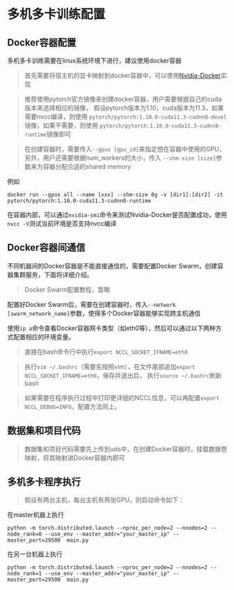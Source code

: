 # 多机多卡训练配置

## Docker容器配置
多机多卡训练需要在linux系统环境下进行，建议使用docker容器 
> 首先需要将宿主机的显卡映射到docker容器中，可以使用[Nvidia-Docker](https://github.com/NVIDIA/nvidia-docker)实现

> 推荐使用pytorch官方镜像来创建docker容器，用户需要根据自己的cuda版本来选择相应的镜像，
> 假设pytorch版本为1.10，cuda版本为11.3，如果需要nvcc编译，则使用
> ```pytorch/pytorch:1.10.0-cuda11.3-cudnn8-devel```镜像，如果不需要，则使用
> ```pytorch/pytorch:1.10.0-cuda11.3-cudnn8-runtime```镜像即可

> 在创建容器时，需要传入```--gpus [gpu_id]```来指定想在容器中使用的GPU，另外，用户还需要根据num_workers的大小，传入
> ```--shm-size [size]```参数来为容器分配合适的shared memory

例如
```shell
docker run --gpus all --name [xxx] --shm-size 8g -v [dir1]:[dir2] -it pytorch/pytorch:1.10.0-cuda11.3-cudnn8-runtime
```
在容器内部，可以通过```nvidia-smi```命令来测试Nvidia-Docker是否配置成功，使用```nvcc -V```测试当前环境是否支持nvcc编译

## Docker容器间通信
不同机器间的Docker容器是不能直接通信的，需要配置Docker Swarm，创建容器集群服务，下面将详细介绍。
> Docker Swarm配置教程，暂略

配置好Docker Swarm后，需要在创建容器时，传入```--network [swarm_network_name]```参数，使得多个Docker容器能够实现跨主机通信

使用```ip a```命令查看Docker容器网卡类型（如eth0等），然后可以通过以下两种方式配置相应的环境变量。
> 直接在bash命令行中执行```export NCCL_SOCKET_IFNAME=eth0```

> 执行```vim ~/.bashrc```（需要先按照vim），在文件尾部追加```export NCCL_SOCKET_IFNAME=eth0```，保存并退出后，
> 执行```source ~/.bashrc```刷新bash

> 如果需要在程序执行过程中打印更详细的NCCL信息，可以再配置```export NCCL_DEBUG=INFO```，配置方法同上。

## 数据集和项目代码
> 数据集和项目代码需要先上传到uds中，在创建Docker容器时，挂载数据卷映射，将其映射进Docker容器内即可

## 多机多卡程序执行
> 假设有两台主机，每台主机有两张GPU，则启动命令如下：

在master机器上执行
```shell
python -m torch.distributed.launch --nproc_per_node=2 --nnodes=2 --node_rank=0 --use_env --master_addr="your_master_ip" --master_port=29500  main.py
```
在另一台机器上执行
```shell
python -m torch.distributed.launch --nproc_per_node=2 --nnodes=2 --node_rank=1 --use_env --master_addr="your_master_ip" --master_port=29500  main.py
```
